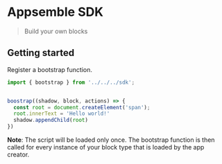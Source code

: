 # Appsemble SDK

> Build your own blocks

## Getting started

Register a bootstrap function.

```js
import { bootstrap } from '../../../sdk';


boostrap((shadow, block, actions) => {
  const root = document.createElement('span');
  root.innerText = 'Hello world!'
  shadow.appendChild(root)
})
```

**Note**: The script will be loaded only once. The bootstrap function is then called for every  instance of your block type that is loaded by the app creator.
